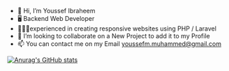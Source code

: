 - 👋 Hi, I’m Youssef Ibraheem
- 🖥️ Backend Web Developer 
- 👨🏼‍💻experienced in creating responsive websites using PHP / Laravel
- 💞️ I’m looking to collaborate on a New Project to add it to my Profile  
- 📫 You can contact me on my Email youssefm.muhammed@gmail.com

[![Anurag's GitHub stats](https://github-readme-stats.vercel.app/api?username=YoussefIbraheem)](https://github.com/anuraghazra/github-readme-stats)

<!---
YoussefIbraheem/YoussefIbraheem is a ✨ special ✨ repository because its `README.md` (this file) appears on your GitHub profile.
You can click the Preview link to take a look at your changes.
--->
